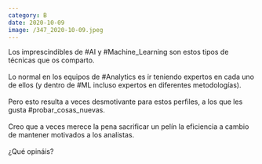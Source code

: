 ```yaml
--- 
category: B 
date: 2020-10-09 
image: /347_2020-10-09.jpeg 
--- 
```


Los imprescindibles de #AI y #Machine_Learning son estos tipos de técnicas que os comparto. <br><br>Lo normal en los equipos de #Analytics es ir teniendo expertos en cada uno de ellos (y dentro de #ML incluso expertos en diferentes metodologías).<br><br>Pero esto resulta a veces desmotivante para estos perfiles, a los que les gusta #probar_cosas_nuevas. <br><br>Creo que a veces merece la pena sacrificar un pelín la eficiencia a cambio de mantener motivados a los analistas. <br><br>¿Qué opináis?